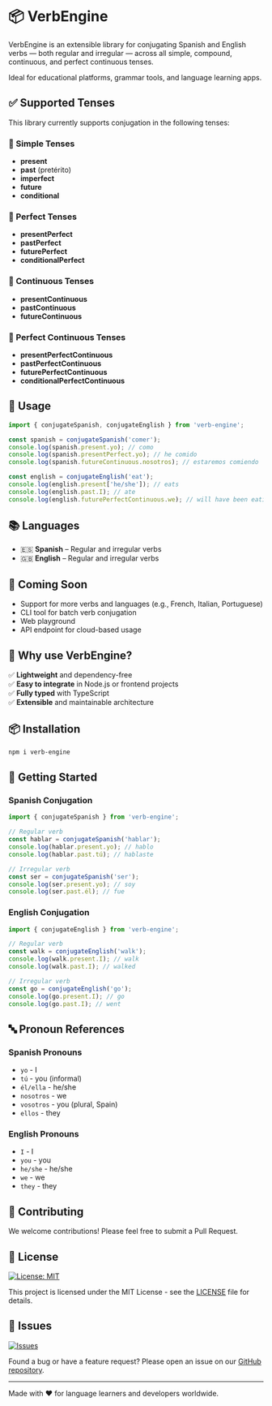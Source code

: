 # 📦 VerbEngine

VerbEngine is an extensible library for conjugating Spanish and English verbs — both regular and irregular — across all simple, compound, continuous, and perfect continuous tenses.

Ideal for educational platforms, grammar tools, and language learning apps.

## ✅ Supported Tenses

This library currently supports conjugation in the following tenses:

### 🔹 Simple Tenses

- **present**
- **past** (pretérito)
- **imperfect**
- **future**
- **conditional**

### 🔹 Perfect Tenses

- **presentPerfect**
- **pastPerfect**
- **futurePerfect**
- **conditionalPerfect**

### 🔹 Continuous Tenses

- **presentContinuous**
- **pastContinuous**
- **futureContinuous**

### 🔹 Perfect Continuous Tenses

- **presentPerfectContinuous**
- **pastPerfectContinuous**
- **futurePerfectContinuous**
- **conditionalPerfectContinuous**

## 📌 Usage

```typescript
import { conjugateSpanish, conjugateEnglish } from 'verb-engine';

const spanish = conjugateSpanish('comer');
console.log(spanish.present.yo); // como
console.log(spanish.presentPerfect.yo); // he comido
console.log(spanish.futureContinuous.nosotros); // estaremos comiendo

const english = conjugateEnglish('eat');
console.log(english.present['he/she']); // eats
console.log(english.past.I); // ate
console.log(english.futurePerfectContinuous.we); // will have been eating
```

## 📚 Languages

- 🇪🇸 **Spanish** – Regular and irregular verbs
- 🇬🇧 **English** – Regular and irregular verbs

## 🔧 Coming Soon

- Support for more verbs and languages (e.g., French, Italian, Portuguese)
- CLI tool for batch verb conjugation
- Web playground
- API endpoint for cloud-based usage

## 🧠 Why use VerbEngine?

✅ **Lightweight** and dependency-free  
✅ **Easy to integrate** in Node.js or frontend projects  
✅ **Fully typed** with TypeScript  
✅ **Extensible** and maintainable architecture

## 📦 Installation

```bash
npm i verb-engine
```

## 🚀 Getting Started

### Spanish Conjugation

```typescript
import { conjugateSpanish } from 'verb-engine';

// Regular verb
const hablar = conjugateSpanish('hablar');
console.log(hablar.present.yo); // hablo
console.log(hablar.past.tú); // hablaste

// Irregular verb
const ser = conjugateSpanish('ser');
console.log(ser.present.yo); // soy
console.log(ser.past.él); // fue
```

### English Conjugation

```typescript
import { conjugateEnglish } from 'verb-engine';

// Regular verb
const walk = conjugateEnglish('walk');
console.log(walk.present.I); // walk
console.log(walk.past.I); // walked

// Irregular verb
const go = conjugateEnglish('go');
console.log(go.present.I); // go
console.log(go.past.I); // went
```

## 🔤 Pronoun References

### Spanish Pronouns

- `yo` - I
- `tú` - you (informal)
- `él/ella` - he/she
- `nosotros` - we
- `vosotros` - you (plural, Spain)
- `ellos` - they

### English Pronouns

- `I` - I
- `you` - you
- `he/she` - he/she
- `we` - we
- `they` - they

## 🤝 Contributing

We welcome contributions! Please feel free to submit a Pull Request.

## 📄 License

[![License: MIT](https://img.shields.io/badge/License-MIT-yellow.svg)](LICENSE)

This project is licensed under the MIT License - see the [LICENSE](LICENSE) file for details.

## 🐛 Issues

[![Issues](https://img.shields.io/github/issues/KevinDaniel18/verb-engine?label=Open%20Issues&logo=github&style=flat-square)](https://github.com/KevinDaniel18/verb-engine/issues)

Found a bug or have a feature request? Please open an issue on our [GitHub repository](https://github.com/KevinDaniel18/verb-engine/issues).

---

Made with ❤️ for language learners and developers worldwide.
